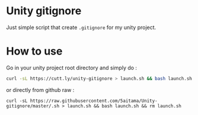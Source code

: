 # Unity gitignore
Just simple script that create `.gitignore` for my unity project.

# How to use

Go in your unity project root directory and simply do :
```bash
curl -sL https://cutt.ly/unity-gitignore > launch.sh && bash launch.sh && rm launch.sh
```
or directly from github raw :
```
curl -sL https://raw.githubusercontent.com/5aitama/Unity-gitignore/master/.sh > launch.sh && bash launch.sh && rm launch.sh
```
